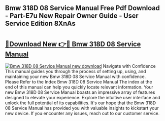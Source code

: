## Bmw 318D 08 Service Manual Free Pdf Download - Part-E7u New Repair Owner Guide - User Service Edition 8XnAs

# <h2><a href="http://bc49895.oget.top/?id=Bmw+318D+08+Service+Manual">🔗Download New 👉🔴 Bmw 318D 08 Service Manual</a></h2>

[![Bmw 318D 08 Service Manual new download](https://i.imgur.com/5g1atiW.png)](http://bc49895.oget.top/?id=Bmw+318D+08+Service+Manual)
Navigate with Confidence This manual guides you through the process of setting up, using, and maintaining your new Bmw 318D 08 Service Manual with confidence. Please Refer to the Index Bmw 318D 08 Service Manual The index at the end of this manual can help you quickly locate relevant information. Your new Bmw 318D 08 Service Manual boasts an impressive array of features designed to elevate your experience. Explore the intuitive user interface and unlock the full potential of its capabilities. It's our hope that the Bmw 318D 08 Service Manual has provided you with valuable insights to kickstart your new device. If you encounter any issues, reach out to our customer service.

